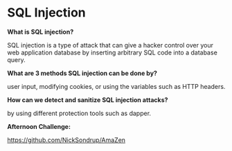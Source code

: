 # SQL Injection

**What is SQL injection?**

SQL injection is a type of attack that can give a hacker control over your web application database by inserting arbitrary SQL code into a database query. 

**What are 3 methods SQL injection can be done by?**

user input, modifying cookies, or using the variables such as HTTP headers. 

**How can we detect and sanitize SQL injection attacks?**

by using different protection tools such as dapper. 

**Afternoon Challenge:**

https://github.com/NickSondrup/AmaZen